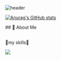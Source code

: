 <div>

  <!--Header-->
  ![header](https://capsule-render.vercel.app/api?type=waving&color=gradient&height=300&section=header&text=hello%20world😊😊)
  
</div>

[![Anurag's GitHub stats](https://github-readme-stats.vercel.app/api?username=Jungyh0)](https://github.com/anuraghazra/github-readme-stats)

<div>
  <!--Body-->
   ## 👀 About Me
  <br/>
  <br/>

📖my skills📖

<img src = "https://img.shields.io/badge/cplusplus-00599C?style=flat-square&logo=cplusplus&logoColor=white"/>
